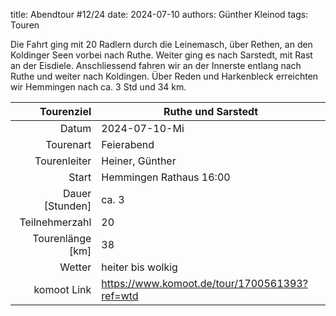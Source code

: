 title: Abendtour #12/24
date: 2024-07-10 
authors: Günther Kleinod 
tags: Touren 

Die Fahrt ging mit 20 Radlern durch die Leinemasch, über Rethen, an den Koldinger Seen vorbei nach Ruthe. Weiter ging es nach Sarstedt, mit Rast an der Eisdiele. 
Anschliessend fahren wir an der Innerste entlang nach Ruthe und weiter nach Koldingen. Über Reden und Harkenbleck erreichten wir Hemmingen nach ca. 3 Std und 
34 km. 

Tourenziel       | Ruthe und Sarstedt
---------------: | ----------------------- 
Datum            | 2024-07-10-Mi
Tourenart        | Feierabend
Tourenleiter     | Heiner, Günther
Start            | Hemmingen Rathaus 16:00
Dauer [Stunden]  | ca. 3 
Teilnehmerzahl   | 20
Tourenlänge [km] | 38
Wetter           | heiter bis wolkig
komoot Link      | <https://www.komoot.de/tour/1700561393?ref=wtd>

